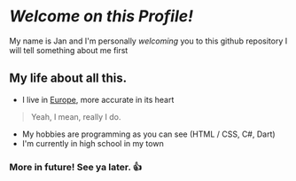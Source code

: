 # ***Welcome on this Profile!*** 

My name is Jan and I'm personally *welcoming* you to this github repository
I will tell something about me first

## **My life about all this.**
- I live in <ins>Europe</ins>, more accurate in its heart
> Yeah, I mean, really I do.

- My hobbies are programming as you can see (HTML / CSS, C#, Dart)
- I'm currently in high school in my town

### More in future! See ya later. 👍
